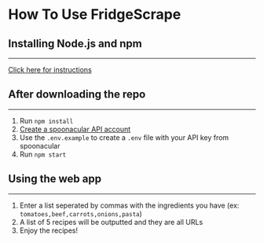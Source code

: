 # How To Use FridgeScrape

## Installing Node.js and npm
---
[Click here for instructions](https://docs.npmjs.com/downloading-and-installing-node-js-and-npm/)

## After downloading the repo
---
1. Run `npm install`
2. [Create a spoonacular API account](https://spoonacular.com/food-api)
3. Use the `.env.example` to create a `.env` file with your API key from spoonacular
4. Run `npm start`

## Using the web app
---
1. Enter a list seperated by commas with the ingredients you have (ex: `tomatoes,beef,carrots,onions,pasta`)
2. A list of 5 recipes will be outputted and they are all URLs
3. Enjoy the recipes!